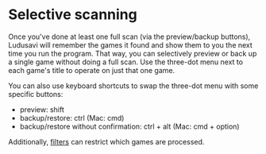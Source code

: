 # Selective scanning

Once you've done at least one full scan (via the preview/backup buttons),
Ludusavi will remember the games it found and show them to you the next time you run the program.
That way, you can selectively preview or back up a single game without doing a full scan.
Use the three-dot menu next to each game's title to operate on just that one game.

You can also use keyboard shortcuts to swap the three-dot menu with some specific buttons:

- preview: shift
- backup/restore: ctrl (Mac: cmd)
- backup/restore without confirmation: ctrl + alt (Mac: cmd + option)

Additionally, [filters](/docs/help/filter.md) can restrict which games are processed.

